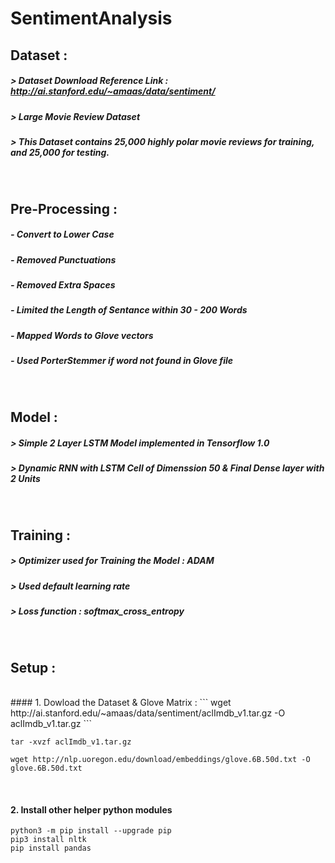 # SentimentAnalysis

## Dataset :
##### > Dataset Download Reference Link : http://ai.stanford.edu/~amaas/data/sentiment/
##### > Large Movie Review Dataset
##### > This Dataset contains 25,000 highly polar movie reviews for training, and 25,000 for testing.

<br> 

## Pre-Processing : 
##### - Convert to Lower Case
##### - Removed Punctuations  
##### - Removed Extra Spaces 
##### - Limited the Length of Sentance within 30 - 200 Words
##### - Mapped Words to Glove vectors
##### - Used PorterStemmer if word not found in Glove file 

<br> 

## Model : 
##### > Simple 2 Layer LSTM Model implemented in Tensorflow 1.0 
##### > Dynamic RNN with LSTM Cell of Dimenssion 50 & Final Dense layer with 2 Units 

<br>

## Training : 
##### > Optimizer used for Training the Model : ADAM 
##### > Used default learning rate 
##### > Loss function : softmax_cross_entropy 

<br>

## Setup : 
<br>
#### 1. Dowload the Dataset & Glove Matrix :
```
wget http://ai.stanford.edu/~amaas/data/sentiment/aclImdb_v1.tar.gz -O aclImdb_v1.tar.gz
```

```
tar -xvzf aclImdb_v1.tar.gz
```

```
wget http://nlp.uoregon.edu/download/embeddings/glove.6B.50d.txt -O glove.6B.50d.txt
```
<br>

####  2. Install other helper python modules

```
python3 -m pip install --upgrade pip 
pip3 install nltk
pip install pandas
```
